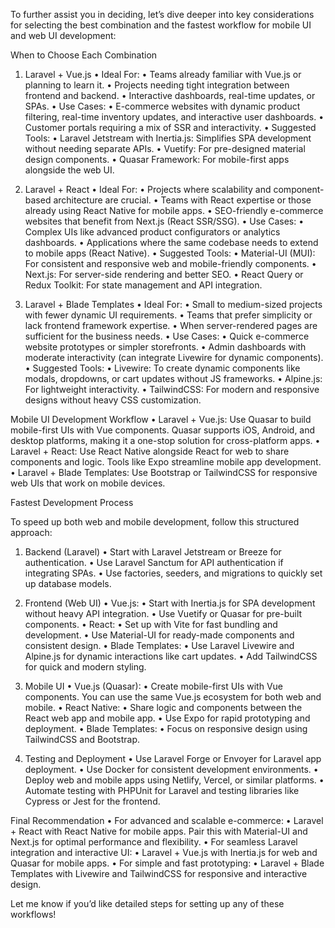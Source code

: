 To further assist you in deciding, let’s dive deeper into key considerations for selecting the best combination and the fastest workflow for mobile UI and web UI development:

When to Choose Each Combination

1. Laravel + Vue.js
	•	Ideal For:
	•	Teams already familiar with Vue.js or planning to learn it.
	•	Projects needing tight integration between frontend and backend.
	•	Interactive dashboards, real-time updates, or SPAs.
	•	Use Cases:
	•	E-commerce websites with dynamic product filtering, real-time inventory updates, and interactive user dashboards.
	•	Customer portals requiring a mix of SSR and interactivity.
	•	Suggested Tools:
	•	Laravel Jetstream with Inertia.js: Simplifies SPA development without needing separate APIs.
	•	Vuetify: For pre-designed material design components.
	•	Quasar Framework: For mobile-first apps alongside the web UI.

2. Laravel + React
	•	Ideal For:
	•	Projects where scalability and component-based architecture are crucial.
	•	Teams with React expertise or those already using React Native for mobile apps.
	•	SEO-friendly e-commerce websites that benefit from Next.js (React SSR/SSG).
	•	Use Cases:
	•	Complex UIs like advanced product configurators or analytics dashboards.
	•	Applications where the same codebase needs to extend to mobile apps (React Native).
	•	Suggested Tools:
	•	Material-UI (MUI): For consistent and responsive web and mobile-friendly components.
	•	Next.js: For server-side rendering and better SEO.
	•	React Query or Redux Toolkit: For state management and API integration.

3. Laravel + Blade Templates
	•	Ideal For:
	•	Small to medium-sized projects with fewer dynamic UI requirements.
	•	Teams that prefer simplicity or lack frontend framework expertise.
	•	When server-rendered pages are sufficient for the business needs.
	•	Use Cases:
	•	Quick e-commerce website prototypes or simpler storefronts.
	•	Admin dashboards with moderate interactivity (can integrate Livewire for dynamic components).
	•	Suggested Tools:
	•	Livewire: To create dynamic components like modals, dropdowns, or cart updates without JS frameworks.
	•	Alpine.js: For lightweight interactivity.
	•	TailwindCSS: For modern and responsive designs without heavy CSS customization.

Mobile UI Development Workflow
	•	Laravel + Vue.js: Use Quasar to build mobile-first UIs with Vue components. Quasar supports iOS, Android, and desktop platforms, making it a one-stop solution for cross-platform apps.
	•	Laravel + React: Use React Native alongside React for web to share components and logic. Tools like Expo streamline mobile app development.
	•	Laravel + Blade Templates: Use Bootstrap or TailwindCSS for responsive web UIs that work on mobile devices.

Fastest Development Process

To speed up both web and mobile development, follow this structured approach:

1. Backend (Laravel)
	•	Start with Laravel Jetstream or Breeze for authentication.
	•	Use Laravel Sanctum for API authentication if integrating SPAs.
	•	Use factories, seeders, and migrations to quickly set up database models.

2. Frontend (Web UI)
	•	Vue.js:
	•	Start with Inertia.js for SPA development without heavy API integration.
	•	Use Vuetify or Quasar for pre-built components.
	•	React:
	•	Set up with Vite for fast bundling and development.
	•	Use Material-UI for ready-made components and consistent design.
	•	Blade Templates:
	•	Use Laravel Livewire and Alpine.js for dynamic interactions like cart updates.
	•	Add TailwindCSS for quick and modern styling.

3. Mobile UI
	•	Vue.js (Quasar):
	•	Create mobile-first UIs with Vue components. You can use the same Vue.js ecosystem for both web and mobile.
	•	React Native:
	•	Share logic and components between the React web app and mobile app.
	•	Use Expo for rapid prototyping and deployment.
	•	Blade Templates:
	•	Focus on responsive design using TailwindCSS and Bootstrap.

4. Testing and Deployment
	•	Use Laravel Forge or Envoyer for Laravel app deployment.
	•	Use Docker for consistent development environments.
	•	Deploy web and mobile apps using Netlify, Vercel, or similar platforms.
	•	Automate testing with PHPUnit for Laravel and testing libraries like Cypress or Jest for the frontend.

Final Recommendation
	•	For advanced and scalable e-commerce:
	•	Laravel + React with React Native for mobile apps. Pair this with Material-UI and Next.js for optimal performance and flexibility.
	•	For seamless Laravel integration and interactive UI:
	•	Laravel + Vue.js with Inertia.js for web and Quasar for mobile apps.
	•	For simple and fast prototyping:
	•	Laravel + Blade Templates with Livewire and TailwindCSS for responsive and interactive design.

Let me know if you’d like detailed steps for setting up any of these workflows!